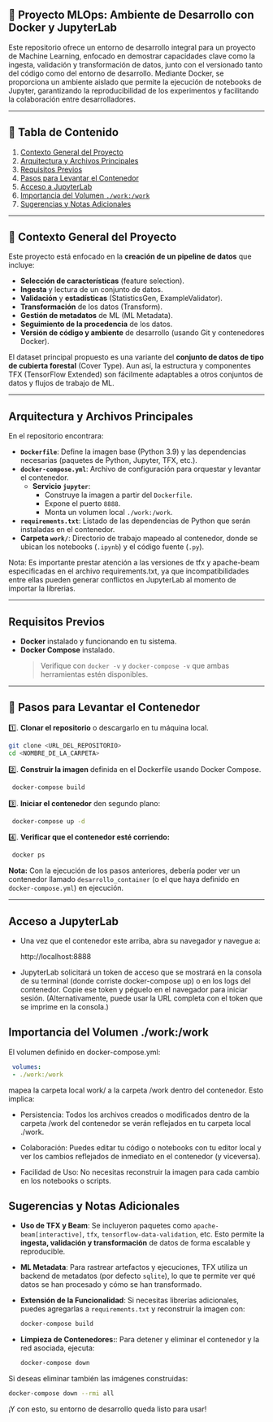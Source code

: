 ## 📌 Proyecto MLOps: Ambiente de Desarrollo con Docker y JupyterLab

Este repositorio ofrece un entorno de desarrollo integral para un proyecto de Machine Learning, enfocado en demostrar capacidades clave como la ingesta, validación y transformación de datos, junto con el versionado tanto del código como del entorno de desarrollo. Mediante Docker, se proporciona un ambiente aislado que permite la ejecución de notebooks de Jupyter, garantizando la reproducibilidad de los experimentos y facilitando la colaboración entre desarrolladores.

---

## 📂 Tabla de Contenido

1. [Contexto General del Proyecto](#contexto-general-del-proyecto)
2. [Arquitectura y Archivos Principales](#arquitectura-y-archivos-principales)
3. [Requisitos Previos](#requisitos-previos)
4. [Pasos para Levantar el Contenedor](#pasos-para-levantar-el-contenedor)
5. [Acceso a JupyterLab](#acceso-a-jupyterlab)
6. [Importancia del Volumen `./work:/work`](#importancia-del-volumen-workwork)
7. [Sugerencias y Notas Adicionales](#sugerencias-y-notas-adicionales)

---

## 💾 Contexto General del Proyecto

Este proyecto está enfocado en la **creación de un pipeline de datos** que incluye:

- **Selección de características** (feature selection).
- **Ingesta** y lectura de un conjunto de datos.
- **Validación** y **estadísticas** (StatisticsGen, ExampleValidator).
- **Transformación** de los datos (Transform).
- **Gestión de metadatos** de ML (ML Metadata).
- **Seguimiento de la procedencia** de los datos.
- **Versión de código y ambiente** de desarrollo (usando Git y contenedores Docker).

El dataset principal propuesto es una variante del **conjunto de datos de tipo de cubierta forestal** (Cover Type). Aun así, la estructura y componentes TFX (TensorFlow Extended) son fácilmente adaptables a otros conjuntos de datos y flujos de trabajo de ML.

---

## Arquitectura y Archivos Principales

En el repositorio encontrara:

- **`Dockerfile`**: Define la imagen base (Python 3.9) y las dependencias necesarias (paquetes de Python, Jupyter, TFX, etc.).
- **`docker-compose.yml`**: Archivo de configuración para orquestar y levantar el contenedor.  
  - **Servicio `jupyter`**:
    - Construye la imagen a partir del `Dockerfile`.
    - Expone el puerto `8888`.
    - Monta un volumen local `./work:/work`.
- **`requirements.txt`**: Listado de las dependencias de Python que serán instaladas en el contenedor.
- **Carpeta `work/`**: Directorio de trabajo mapeado al contenedor, donde se ubican los notebooks (`.ipynb`) y el código fuente (`.py`).

Nota: Es importante prestar atención a las versiones de tfx y apache-beam especificadas en el archivo requirements.txt, ya que incompatibilidades entre ellas pueden generar conflictos en JupyterLab al momento de importar la librerias.

---

## Requisitos Previos

- **Docker** instalado y funcionando en tu sistema.
- **Docker Compose** instalado.  
  > Verifique con `docker -v` y `docker-compose -v` que ambas herramientas estén disponibles.

---

## 🚀 Pasos para Levantar el Contenedor

1️⃣. **Clonar el repositorio** o descargarlo en tu máquina local.

   ```bash
   git clone <URL_DEL_REPOSITORIO>
   cd <NOMBRE_DE_LA_CARPETA>
  ```

2️⃣. **Construir la imagen** definida en el Dockerfile usando Docker Compose.

   ```bash
    docker-compose build
  ```

3️⃣. **Iniciar el contenedor** den segundo plano:
   ```bash
    docker-compose up -d
  ```

4️⃣. **Verificar que el contenedor esté corriendo:**
   ```bash
    docker ps
  ```

**Nota:** Con la ejecución de los pasos anteriores, debería poder ver un contenedor llamado `desarrollo_container` (o el que haya definido en `docker-compose.yml`) en ejecución.

---
## Acceso a JupyterLab

- Una vez que el contenedor este arriba, abra su navegador y navegue a:

    http://localhost:8888

- JupyterLab solicitará un token de acceso que se mostrará en la consola de su terminal (donde corriste docker-compose up) o en los logs del contenedor. Copie ese token y péguelo en el navegador para iniciar sesión. (Alternativamente, puede usar la URL completa con el token que se imprime en la consola.)

## Importancia del Volumen ./work:/work

El volumen definido en docker-compose.yml:

   ```yaml
    volumes:
    - ./work:/work
```
mapea la carpeta local work/ a la carpeta /work dentro del contenedor. Esto implica:

- Persistencia: Todos los archivos creados o modificados dentro de la carpeta /work del contenedor se verán reflejados en tu carpeta local ./work.

- Colaboración: Puedes editar tu código o notebooks con tu editor local y ver los cambios reflejados de inmediato en el contenedor (y viceversa).

- Facilidad de Uso: No necesitas reconstruir la imagen para cada cambio en los notebooks o scripts.

## Sugerencias y Notas Adicionales

- **Uso de TFX y Beam**: Se incluyeron paquetes como `apache-beam[interactive]`, `tfx`, `tensorflow-data-validation`, etc. Esto permite la **ingesta, validación y transformación** de datos de forma escalable y reproducible.

- **ML Metadata**: Para rastrear artefactos y ejecuciones, TFX utiliza un backend de metadatos (por defecto `sqlite`), lo que te permite ver qué datos se han procesado y cómo se han transformado.

- **Extensión de la Funcionalidad**: Si necesitas librerías adicionales, puedes agregarlas a `requirements.txt` y reconstruir la imagen con:
  ```bash
  docker-compose build

- **Limpieza de Contenedores:**: Para detener y eliminar el contenedor y la red asociada, ejecuta:
  ```bash
  docker-compose down

Si deseas eliminar también las imágenes construidas:
  ```bash
  docker-compose down --rmi all
  ```

¡Y con esto, su entorno de desarrollo queda listo para usar!
